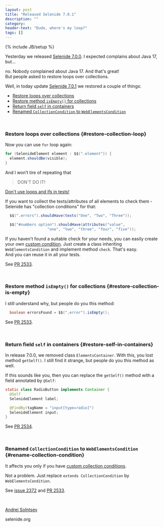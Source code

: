 ```yaml
---
layout: post
title: "Released Selenide 7.0.1"
description: ""
category:
header-text: "Dude, where's my loop?"
tags: []
---
```

{% include JB/setup %}
 
Yesterday we released [Selenide 7.0.0](/2023/10/25/selenide-7.0.0/). I expected complains about Java 17, but...

no. Nobody complained about Java 17. And that's great!   
But people asked to restore loops over collections.  

Well, in today update [Selenide 7.0.1](https://github.com/selenide/selenide/milestone/194?closed=1) we restored a couple of things:

* [Restore loops over collections](#restore-collection-loop)
* [Restore method `isEmpty()` for collections](#restore-collection-is-empty)
* [Return field `self` in containers](#restore-self-in-containers)
* [Renamed `CollectionCondition` to `WebElementsCondition`](#rename-collection-condition)

<br>

### Restore loops over collections {#restore-collection-loop}

Now you can use `for` loop again:
```java
for (SelenideElement element : $$(".element")) {
  element.shouldBe(visible);
}
```

And I won’t tire of repeating that 
> DON'T DO IT!

[Don't use loops and ifs in tests!](https://github.com/selenide/selenide/wiki/do-not-use-getters-in-tests)

If you want to collect the texts/attributes of all elements to check them - Selenide has "collection conditions" for that:
```java
  $$(".errors").shouldHave(texts("One", "Two", "Three"));

  $$("#numbers option").shouldHave(attributes("value",
                   "one", "two", "three", "four", "five"));
```

If you haven't found a suitable check for your needs, you can easily create your own [custom condition](https://github.com/selenide/selenide/wiki/Custom-collection-conditions).
Just create a class inheriting `WebElementsCondition` and implement method `check`. That's easy.   
And you can reuse it in all your tests.

See [PR 2533](https://github.com/selenide/selenide/pull/2533).

<br>

### Restore method `isEmpty()` for collections {#restore-collection-is-empty}

I still understand why, but people do you this method:
```java
  boolean errorsFound = $$(".error").isEmpty();
```

See [PR 2533](https://github.com/selenide/selenide/pull/2533).

<br>

### Return field `self` in containers {#restore-self-in-containers}

In release 7.0.0, we removed class `ElementsContainer`. With this, you lost method `getSelf()`. 
I still find it strange, but people do you this method as well. 

If this sounds like you, then you can replace the `getSelf()` method with a field annotated by `@Self`:

```java
static class RadioButton implements Container {
  @Self
  SelenideElement label;

  @FindBy(tagName = "input[type=radio]")
  SelenideElement input;
}
```

See [PR 2534](https://github.com/selenide/selenide/pull/2534).

<br>

### Renamed `CollectionCondition` to `WebElementsCondition` {#rename-collection-condition}

It affects you only if you have [custom collection conditions](https://github.com/selenide/selenide/wiki/Custom-collection-conditions). 

Not a problem. Just replace `extends CollectionCondition` by `WebElementsCondition`. 

See [issue 2372](https://github.com/selenide/selenide/issues/2372) and [PR 2533](https://github.com/selenide/selenide/pull/2533).

<br>

[Andrei Solntsev](http://asolntsev.github.io/)

selenide.org

